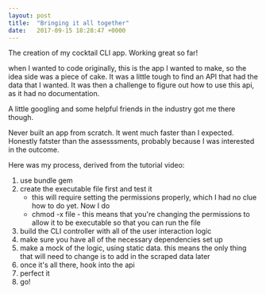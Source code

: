 ```yaml
---
layout: post
title:  "Bringing it all together"
date:   2017-09-15 18:28:47 +0000
---
```



The creation of my cocktail CLI app. Working great so far!

when I wanted to code originally, this is the app I wanted to make, so the idea side was a piece of cake.
It was a little tough to find an API that had the data that I wanted. It was then a challenge to figure out how to use this api, as it had no documentation.

A little googling and some helpful friends in the industry got me there though.

Never built an app from scratch. It went much faster than I expected. Honestly fatster than the assesssments, probably because I was interested in the outcome.

Here was my process, derived from the tutorial video:

1. use bundle gem <name>
2. create the executable file first and test it
	- this will require setting the permissions properly, which I had no clue how to do yet. Now I do 
	- chmod -x file - this means that you're changing the permissions to allow it to be executable so that you can run the file
3. build the CLI controller with all of the user interaction logic
4. make sure you have all of the necessary dependencies set up
5. make a mock of the logic, using static data. this means the only thing that will need to change is to add in the scraped data later
6. once it's all there, hook into the api
7. perfect it
8. go!
